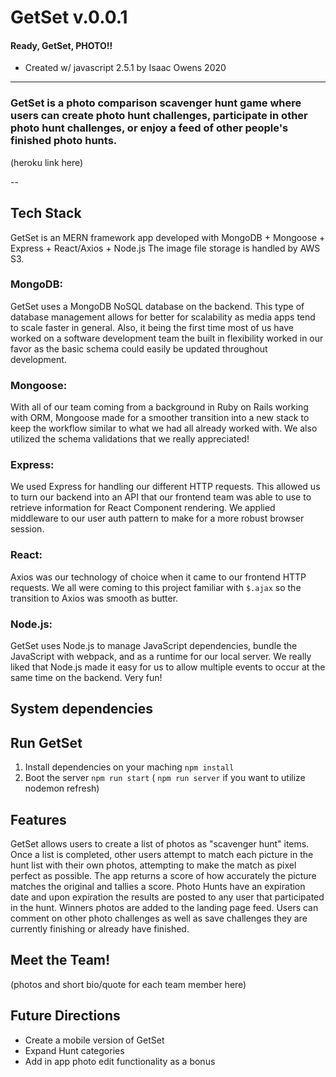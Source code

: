 # GetSet v.0.0.1 
#### Ready, GetSet, PHOTO!!

* Created w/ javascript 2.5.1 by Isaac Owens 2020
---
### GetSet is a photo comparison scavenger hunt game where users can create photo hunt challenges, participate in other photo hunt challenges, or enjoy a feed of other people's finished photo hunts.

(heroku link here)

--
## Tech Stack
GetSet is an MERN framework app developed with MongoDB + Mongoose + Express + React/Axios + Node.js
The image file storage is handled by AWS S3.

### MongoDB:
GetSet uses a MongoDB NoSQL database on the backend.  This type of database management allows for better for scalability as media apps tend to scale faster in general.  Also, it being the first time most of us have worked on a software development team the built in flexibility worked in our favor as the basic schema could easily be updated throughout development.

### Mongoose:
With all of our team coming from a background in Ruby on Rails working with ORM, Mongoose made for a smoother transition into a new stack to keep the workflow similar to what we had all already worked with.  We also utilized the schema validations that we really appreciated!

### Express:
We used Express for handling our different HTTP requests.  This allowed us to turn our backend into an API that our frontend team was able to use to retrieve information for React Component rendering. We applied middleware to our user auth pattern to make for a more robust browser session.

### React: 
Axios was our technology of choice when it came to our frontend HTTP requests.  We all were coming to this project familiar with `$.ajax` so the transition to Axios was smooth as butter.

### Node.js:
GetSet uses Node.js to manage JavaScript dependencies, bundle the JavaScript with webpack, and as a runtime for our local server.  We really liked that Node.js made it easy for us to allow multiple events to occur at the same time on the backend.  Very fun!

## System dependencies

## Run GetSet
1. Install dependencies on your maching `npm install` 
2. Boot the server `npm run start` ( `npm run server` if you want to utilize nodemon refresh)

## Features
GetSet allows users to create a list of photos as "scavenger hunt" items.  Once a list is completed, other users attempt to match each picture in the hunt list with their own photos, attempting to make the match as pixel perfect as possible.  The app returns a score of how accurately the picture matches the original and tallies a score.  Photo Hunts have an expiration date and upon expiration the results are posted to any user that participated in the hunt.  Winners photos are added to the landing page feed.  Users can comment on other photo challenges as well as save challenges they are currently finishing or already have finished.

## Meet the Team!
  (photos and short bio/quote for each team member here)
  
## Future Directions
  * Create a mobile version of GetSet
  * Expand Hunt categories
  * Add in app photo edit functionality as a bonus
  
